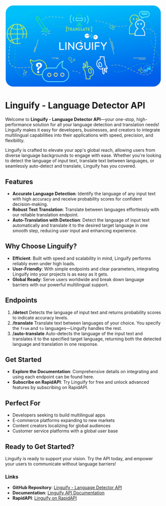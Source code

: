 ![Linguify - Language Detector API Logo](assets/linguify.png)

# Linguify - Language Detector API

Welcome to **Linguify - Language Detector API**—your one-stop, high-performance solution for all your language detection and translation needs! Linguify makes it easy for developers, businesses, and creators to integrate multilingual capabilities into their applications with speed, precision, and flexibility.

Linguify is crafted to elevate your app's global reach, allowing users from diverse language backgrounds to engage with ease. Whether you're looking to detect the language of input text, translate text between languages, or seamlessly auto-detect and translate, Linguify has you covered.

## Features

* **Accurate Language Detection**: Identify the language of any input text with high accuracy and receive probability scores for confident decision-making.
* **Robust Text Translation**: Translate between languages effortlessly with our reliable translation endpoint.
* **Auto-Translation with Detection**: Detect the language of input text automatically and translate it to the desired target language in one smooth step, reducing user input and enhancing experience.

## Why Choose Linguify?

* **Efficient**: Built with speed and scalability in mind, Linguify performs reliably even under high loads.
* **User-Friendly**: With simple endpoints and clear parameters, integrating Linguify into your projects is as easy as it gets.
* **Global Ready**: Serve users worldwide and break down language barriers with our powerful multilingual support.

## Endpoints

1. **/detect** Detects the language of input text and returns probability scores to indicate accuracy levels.
2. **/translate** Translate text between languages of your choice. You specify the `from` and `to` languages—Linguify handles the rest.
3. **/auto-translate** Auto-detects the language of the input text and translates it to the specified target language, returning both the detected language and translation in one response.

## Get Started

* **Explore the Documentation**: Comprehensive details on integrating and using each endpoint can be found here.
* **Subscribe on RapidAPI**: Try Linguify for free and unlock advanced features by subscribing on RapidAPI.

## Perfect For

* Developers seeking to build multilingual apps
* E-commerce platforms expanding to new markets
* Content creators localizing for global audiences
* Customer service platforms with a global user base

## Ready to Get Started?

Linguify is ready to support your vision. Try the API today, and empower your users to communicate without language barriers!

### Links
- **GitHub Repository**: [Linguify - Language Detector API](https://github.com/dakidarts/linguify-language-detector-api/)
- **Documentation**: [Linguify API Documentation](https://dakidarts.com/api/linguify-language-detector-api/)
- **RapidAPI**: [Linguify on RapidAPI](https://rapidapi.com/dakidarts-dakidarts-default/api/linguify-language-detector-api)
